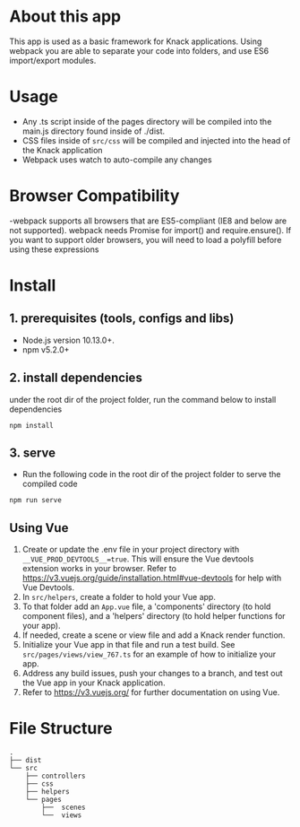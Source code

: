 # About this app

This app is used as a basic framework for Knack applications. Using webpack you are able to separate your code into folders, and use ES6 import/export modules.

# Usage

- Any .ts script inside of the pages directory will be compiled into the main.js directory found inside of ./dist.
- CSS files inside of `src/css` will be compiled and injected into the head of the Knack application
- Webpack uses watch to auto-compile any changes

# Browser Compatibility

-webpack supports all browsers that are ES5-compliant (IE8 and below are not supported). webpack needs Promise for import() and require.ensure(). If you want to support older browsers, you will need to load a polyfill before using these expressions

# Install

## 1. prerequisites (tools, configs and libs)

- Node.js version 10.13.0+.
- npm v5.2.0+

## 2. install dependencies

under the root dir of the project folder, run the command below to install dependencies

```
npm install
```

## 3. serve

- Run the following code in the root dir of the project folder to serve the compiled code

```
npm run serve
```




## Using Vue

1. Create or update the .env file in your project directory with `__VUE_PROD_DEVTOOLS__=true`. This will ensure the Vue devtools extension works in your browser. Refer to https://v3.vuejs.org/guide/installation.html#vue-devtools for help with Vue Devtools.
2. In `src/helpers`, create a folder to hold your Vue app.
3. To that folder add an `App.vue` file, a 'components' directory (to hold component files), and a 'helpers' directory (to hold helper functions for your app).
4. If needed, create a scene or view file and add a Knack render function.
5. Initialize your Vue app in that file and run a test build. See `src/pages/views/view_767.ts` for an example of how to initialize your app.
6. Address any build issues, push your changes to a branch, and test out the Vue app in your Knack application.
7. Refer to https://v3.vuejs.org/ for further documentation on using Vue.

# File Structure

```
.
├── dist
└── src
    ├── controllers
    ├── css
    ├── helpers
    └── pages
        ├──  scenes
        └──  views
```
